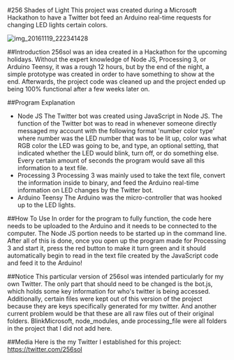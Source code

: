 #256 Shades of Light
This project was created during a Microsoft Hackathon to have a Twitter bot feed an Arduino real-time requests for changing LED lights certain colors.

![img_20161119_222341428](https://cloud.githubusercontent.com/assets/17516547/21959443/50b5f326-da95-11e6-9a7b-8f8c0049f415.jpg)


##Introduction
256sol was an idea created in a Hackathon for the upcoming holidays.  Without the expert knowledge of Node JS, Processing 3, or Arduino Teensy, it was a rough 12 hours, but by the end of the night, a simple prototype was created in order to have something to show at the end.  Afterwards, the project code was cleaned up and the project ended up being 100% functional after a few weeks later on.

##Program Explanation
* Node JS
The Twitter bot was created using JavaScript in Node JS.  The function of the Twitter bot was to read in whenever someone directly messaged my account with the following format 'number color type' where number was the LED number that was to be lit up, color was what RGB color the LED was going to be, and type, an optional setting, that indicated whether the LED would blink, turn off, or do something else.  Every certain amount of seconds the program would save all this information to a text file.
* Processing 3
Processing 3 was mainly used to take the text file, convert the information inside to binary, and feed the Arduino real-time information on LED changes by the Twitter bot.
* Arduino Teensy
The Arduino was the micro-controller that was hooked up to the LED lights.

##How To Use
In order for the program to fully function, the code here needs to be uploaded to the Arduino and it needs to be connected to the computer.  The Node JS portion needs to be started up in the command line.  After all of this is done, once you open up the program made for Processing 3 and start it, press the red button to make it turn green and it should automatically begin to read in the text file created by the JavaScript code and feed it to the Arduino!  

##Notice
This particular version of 256sol was intended particularly for my own Twitter.  The only part that should need to be changed is the bot.js, which holds some key information for who's twitter is being accessed.  Additionally, certain files were kept out of this version of the project because they are keys specifically generated for my twitter.  And another current problem would be that these are all raw files out of their original folders.  BlinkMicrosoft, node_modules, ande processing_file were all folders in the project that I did not add here.

##Media
Here is the my Twitter I established for this project: https://twitter.com/256sol
